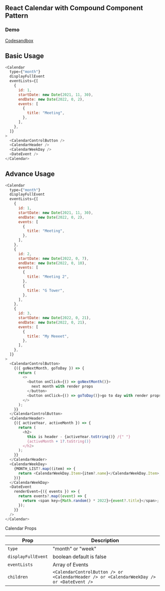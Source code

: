 ## React Calendar with Compound Component Pattern

### Demo

[Codesandbox](https://codesandbox.io/s/sharp-ride-40uuo?file=/src/App.js)

<!-- - Typescript

  [Codesandbox](https://codesandbox.io/s/my-calendar-ts-kefev?file=/src/App.tsx)

- Javascript

  [Codesandbox](https://codesandbox.io/s/my-calendar-q5mf7?file=/src/App.js:11203-12272) -->

## Basic Usage

```js
<Calendar
  type={"month"}
  displayFullEvent
  eventLists={[
    {
      id: 1,
      startDate: new Date(2021, 11, 30),
      endDate: new Date(2022, 0, 2),
      events: [
        {
          title: "Meeting",
        },
      ],
    },
  ]}
>
  <CalendarControlButton />
  <CalendarHeader />
  <CalendarWeekDay />
  <DateEvent />
</Calendar>
```

## Advance Usage

```js
<Calendar
  type={"month"}
  displayFullEvent
  eventLists={[
    {
      id: 1,
      startDate: new Date(2021, 11, 30),
      endDate: new Date(2022, 0, 2),
      events: [
        {
          title: "Meeting",
        },
      ],
    },
    {
      id: 2,
      startDate: new Date(2022, 0, 7),
      endDate: new Date(2022, 0, 10),
      events: [
        {
          title: "Meeting 2",
        },
        {
          title: "G Tower",
        },
      ],
    },
    {
      id: 3,
      startDate: new Date(2022, 0, 21),
      endDate: new Date(2022, 0, 21),
      events: [
        {
          title: "My Meeeet",
        },
      ],
    },
  ]}
>
  <CalendarControlButton>
    {({ goNextMonth, goToDay }) => {
      return (
        <>
          <button onClick={() => goNextMonth()}>
            next month with render props
          </button>
          <button onClick={() => goToDay()}>go to day with render props</button>
        </>
      );
    }}
  </CalendarControlButton>
  <CalendarHeader>
    {({ activeYear, activeMonth }) => {
      return (
        <h2>
          this is header - {activeYear.toString()} /{" "}
          {activeMonth + 1?.toString()}
        </h2>
      );
    }}
  </CalendarHeader>
  <CalendarWeekDay>
    {MONTH_LIST?.map((item) => {
      return <CalendarWeekDay.Item>{item?.name}</CalendarWeekDay.Item>;
    })}
  </CalendarWeekDay>
  <DateEvent
    renderEvent={({ events }) => {
      return events?.map((event) => {
        return <span key={Math.random() * 2022}>{event?.title}</span>;
      });
    }}
  />
</Calendar>
```

Calendar Props

| Prop               | Description                                                                               |
| ------------------ | ----------------------------------------------------------------------------------------- |
| `type`             | "month" or "week"                                                                         |
| `displayFullEvent` | boolean default is false                                                                  |
| `eventLists`       | Array of Events                                                                           |
| `children`         | `<CalendarControlButton /> or <CalendarHeader /> or <CalendarWeekDay /> or <DateEvent />` |
